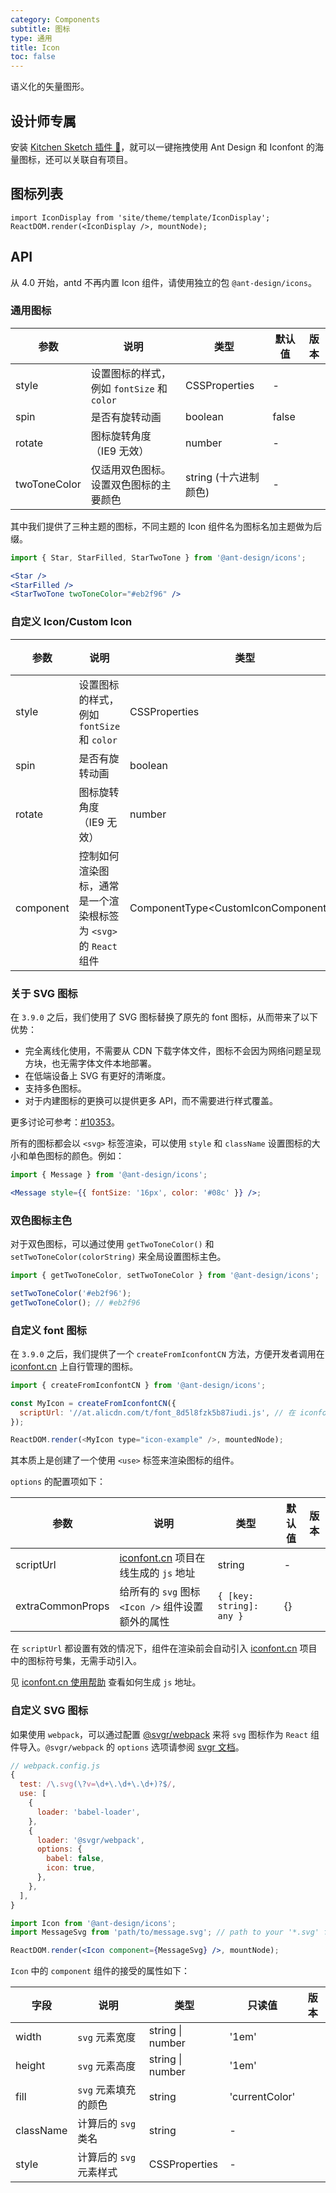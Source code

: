 ```yaml
---
category: Components
subtitle: 图标
type: 通用
title: Icon
toc: false
---
```


语义化的矢量图形。

## 设计师专属

安装 [Kitchen Sketch 插件 💎](https://kitchen.alipay.com)，就可以一键拖拽使用 Ant Design 和 Iconfont 的海量图标，还可以关联自有项目。

## 图标列表

```__react
import IconDisplay from 'site/theme/template/IconDisplay';
ReactDOM.render(<IconDisplay />, mountNode);
```

## API

从 4.0 开始，antd 不再内置 Icon 组件，请使用独立的包 `@ant-design/icons`。

### 通用图标

| 参数 | 说明 | 类型 | 默认值 | 版本 |
| --- | --- | --- | --- | --- |
| style | 设置图标的样式，例如 `fontSize` 和 `color` | CSSProperties | - |  |
| spin | 是否有旋转动画 | boolean | false |  |
| rotate | 图标旋转角度（IE9 无效） | number | - |  |
| twoToneColor | 仅适用双色图标。设置双色图标的主要颜色 | string (十六进制颜色) | - |  |

其中我们提供了三种主题的图标，不同主题的 Icon 组件名为图标名加主题做为后缀。

```jsx
import { Star, StarFilled, StarTwoTone } from '@ant-design/icons';

<Star />
<StarFilled />
<StarTwoTone twoToneColor="#eb2f96" />
```

### 自定义 Icon/Custom Icon

| 参数 | 说明 | 类型 | 默认值 | 版本 |
| --- | --- | --- | --- | --- |
| style | 设置图标的样式，例如 `fontSize` 和 `color` | CSSProperties | - |  |
| spin | 是否有旋转动画 | boolean | false |  |
| rotate | 图标旋转角度（IE9 无效） | number | - |  |
| component | 控制如何渲染图标，通常是一个渲染根标签为 `<svg>` 的 `React` 组件 | ComponentType<CustomIconComponentProps\> | - |  |

### 关于 SVG 图标

在 `3.9.0` 之后，我们使用了 SVG 图标替换了原先的 font 图标，从而带来了以下优势：

- 完全离线化使用，不需要从 CDN 下载字体文件，图标不会因为网络问题呈现方块，也无需字体文件本地部署。
- 在低端设备上 SVG 有更好的清晰度。
- 支持多色图标。
- 对于内建图标的更换可以提供更多 API，而不需要进行样式覆盖。

更多讨论可参考：[#10353](https://github.com/ant-design/ant-design/issues/10353)。

所有的图标都会以 `<svg>` 标签渲染，可以使用 `style` 和 `className` 设置图标的大小和单色图标的颜色。例如：

```jsx
import { Message } from '@ant-design/icons';

<Message style={{ fontSize: '16px', color: '#08c' }} />;
```

### 双色图标主色

对于双色图标，可以通过使用 `getTwoToneColor()` 和 `setTwoToneColor(colorString)` 来全局设置图标主色。

```jsx
import { getTwoToneColor, setTwoToneColor } from '@ant-design/icons';

setTwoToneColor('#eb2f96');
getTwoToneColor(); // #eb2f96
```

### 自定义 font 图标

在 `3.9.0` 之后，我们提供了一个 `createFromIconfontCN` 方法，方便开发者调用在 [iconfont.cn](http://iconfont.cn/) 上自行管理的图标。

```js
import { createFromIconfontCN } from '@ant-design/icons';

const MyIcon = createFromIconfontCN({
  scriptUrl: '//at.alicdn.com/t/font_8d5l8fzk5b87iudi.js', // 在 iconfont.cn 上生成
});

ReactDOM.render(<MyIcon type="icon-example" />, mountedNode);
```

其本质上是创建了一个使用 `<use>` 标签来渲染图标的组件。

`options` 的配置项如下：

| 参数 | 说明 | 类型 | 默认值 | 版本 |
| --- | --- | --- | --- | --- |
| scriptUrl | [iconfont.cn](http://iconfont.cn/) 项目在线生成的 `js` 地址 | string | - |  |
| extraCommonProps | 给所有的 `svg` 图标 `<Icon />` 组件设置额外的属性 | `{ [key: string]: any }` | {} |  |

在 `scriptUrl` 都设置有效的情况下，组件在渲染前会自动引入 [iconfont.cn](http://iconfont.cn/) 项目中的图标符号集，无需手动引入。

见 [iconfont.cn 使用帮助](http://iconfont.cn/help/detail?spm=a313x.7781069.1998910419.15&helptype=code) 查看如何生成 `js` 地址。

### 自定义 SVG 图标

如果使用 `webpack`，可以通过配置 [@svgr/webpack](https://www.npmjs.com/package/@svgr/webpack) 来将 `svg` 图标作为 `React` 组件导入。`@svgr/webpack` 的 `options` 选项请参阅 [svgr 文档](https://github.com/smooth-code/svgr#options)。

```js
// webpack.config.js
{
  test: /\.svg(\?v=\d+\.\d+\.\d+)?$/,
  use: [
    {
      loader: 'babel-loader',
    },
    {
      loader: '@svgr/webpack',
      options: {
        babel: false,
        icon: true,
      },
    },
  ],
}
```

```jsx
import Icon from '@ant-design/icons';
import MessageSvg from 'path/to/message.svg'; // path to your '*.svg' file.

ReactDOM.render(<Icon component={MessageSvg} />, mountNode);
```

`Icon` 中的 `component` 组件的接受的属性如下：

| 字段      | 说明                    | 类型             | 只读值         | 版本   |
| --------- | ----------------------- | ---------------- | -------------- | ------ |
| width     | `svg` 元素宽度          | string \| number | '1em'          |  |
| height    | `svg` 元素高度          | string \| number | '1em'          |  |
| fill      | `svg` 元素填充的颜色    | string           | 'currentColor' |  |
| className | 计算后的 `svg` 类名     | string           | -              |  |
| style     | 计算后的 `svg` 元素样式 | CSSProperties    | -              |  |
